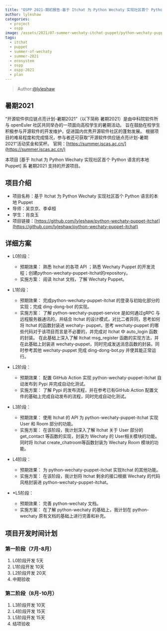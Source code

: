 ```yaml
---
title: "OSPP 2021-期初报告-基于 Itchat 为 Python Wechaty 实现社区首个 Python 语言的本地 Puppet"
author: lyleshaw
categories:
  - project
  - ospp
image: /assets/2021/07-summer-wechaty-itchat-puppet/python-wechaty-puppet-itchat.webp
tags:
  - itchat
  - puppet
  - summer-of-wechaty
  - summer-2021
  - ecosystem
  - ospp
  - ospp-2021
  - plan
---
```

> Author:[@lyleshaw](https://github.com/lyleshaw)

## 暑期2021

“开源软件供应链点亮计划-暑期2021”（以下简称 暑期2021）是由中科院软件所与 openEuler 社区共同举办的一项面向高校学生的暑期活动。
旨在鼓励在校学生积极参与开源软件的开发维护，促进国内优秀开源软件社区的蓬勃发展。
根据项目的难易程度和完成情况，参与者还可获取“开源软件供应链点亮计划-暑期2021”活动奖金和奖杯。
官网：[https://summer.iscas.ac.cn/](https://summer.iscas.ac.cn/)

本项目 [基于 Itchat 为 Python Wechaty 实现社区首个 Python 语言的本地 Puppet] 系 暑期2021 支持的开源项目。

## 项目介绍

- 项目名称：基于 Itchat 为 Python Wechaty 实现社区首个 Python 语言的本地 Puppet
- 导师：吴京京、李卓桓
- 学生：肖良玉
- 项目链接：[https://github.com/lyleshaw/python-wechaty-puppet-itchat](https://github.com/lyleshaw/python-wechaty-puppet-itchat)
  
## 详细方案

- L0阶段：
  - 预期效果：
    熟悉 Itchat 的各项 API ；熟悉 Wechaty Puppet 的开发流程；创建python-wechaty-puppet-itchat的repository。
  - 实施方案：
    阅读 Itchat 文档，了解 Wechaty Puppet。

- L1阶段：
  - 预期效果：
    完成python-wechaty-puppet-itchat 的登录与初始化部分的实现；完成 ding-dong-bot 的实现。
  - 实施方案：
    了解 python-wechaty-puppet-service 是如何通过gRPC 与远程服务器通讯的，并结合 Itchat 的设计模式，对比二者异同，思考如何将 Itchat 的函数封装进 wechaty- puppet，思考 wechaty-puppet 的哪些代码对于该项目而言是不必要的，并完成对 Itchat 中 auto_login 函数的封装。
    在此基础上深入了解 Itchat msg_register 函数的实现方法，并在此基础上封装进 wechaty-puppet，同时完成发送消息函数的封装。同时参考其他 wechaty-puppet 完成 ding-dong-bot.py 并使其能正常运行。

- L2阶段：
  - 预期效果：
    配置 GitHub Action 实现 python-wechaty-puppet-itchat 自动发布到 Pypi 并完成自动化测试。
  - 实施方案：
    了解 Pypi 的发布流程，并在参考已有GitHub Action 配置文件的基础上完成自动发布的流程，同时完成自动化测试。

- L3阶段：
  - 预期效果：
    使用 Itchat 的 API 为 python-wechaty-puppet-itchat 实现User 和 Room 部分的功能。
  - 实施方案：
    在该阶段，我计划深入了解 Itchat 关于 User 部分的 get_contact 等函数的实现，封装为 Wechaty 的 User相关模块的功能。同时将 Itchat create_chatroom等函数封装为 Wechaty Room 模块的功能。

- L4阶段：
  - 预期效果：
    为 python-wechaty-puppet-itchat 实现Itchat 的其他功能。
  - 实施方案：
    在该阶段，我计划将 Itchat 剩余的接口根据 Wechaty 的代码风格封装进 python-wechaty-puppet-itchat。

- *L5阶段：
  - 预期效果：
    完善 python-wechaty 文档。
  - 实施方案：
    在了解 python-wechaty 的基础上，我计划在 python-wechaty 原有文档的基础上进行完善和补充。

## 项目开发时间计划

### 第一阶段（7月-8月）

1. L0阶段开发 5天
2. L1阶段开发 10天
3. L2阶段开发 20天
4. 中期验收

### 第二阶段（8月-10月）

1. L3阶段开发 10天
2. L4阶段开发 15天
3. L5阶段开发 15天
4. 结项验收

